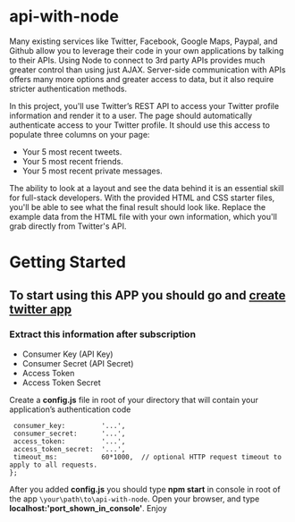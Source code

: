 # api-with-node
Many existing services like Twitter, Facebook, Google Maps, Paypal, and Github allow you to leverage their code in your own applications by talking to their APIs. Using Node to connect to 3rd party APIs provides much greater control than using just AJAX. Server-side communication with APIs offers many more options and greater access to data, but it also require stricter authentication methods.

In this project, you'll use Twitter’s REST API to access your Twitter profile information and render it to a user. The page should automatically authenticate access to your Twitter profile. It should use this access to populate three columns on your page:

* Your 5 most recent tweets.
* Your 5 most recent friends.
* Your 5 most recent private messages.

The ability to look at a layout and see the data behind it is an essential skill for full-stack developers. With the provided HTML and CSS starter files, you'll be able to see what the final result should look like. Replace the example data from the HTML file with your own information, which you'll grab directly from Twitter's API.
# Getting Started
## To start using this APP you should go and [create twitter app](https://apps.twitter.com/)

### Extract this information after subscription
 * Consumer Key (API Key)
 * Consumer Secret (API Secret)
 * Access Token
 * Access Token Secret

 Create a **config.js** file in root of your directory that will contain your application’s authentication code 
 
 ```module.exports = {
  consumer_key:         '...',
  consumer_secret:      '...',
  access_token:         '...',
  access_token_secret:  '...',
  timeout_ms:           60*1000,  // optional HTTP request timeout to apply to all requests.
};
```
 After you added **config.js** you should type **npm start** in console in root of the app `\your\path\to\api-with-node`. Open your browser, and type **localhost:'port_shown_in_console'**. Enjoy
  


 
